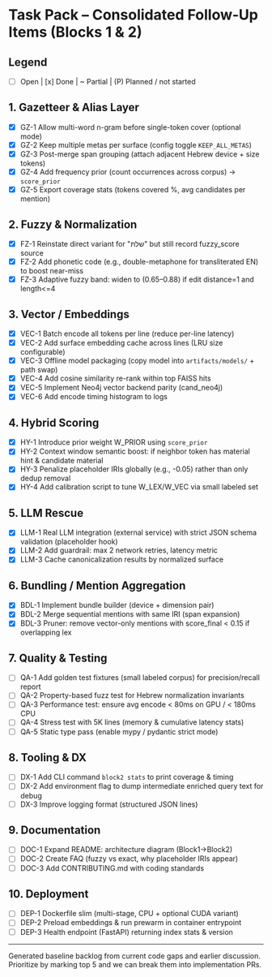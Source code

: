 # Task Pack – Consolidated Follow‑Up Items (Blocks 1 & 2)

## Legend
- [ ] Open  |  [x] Done  |  ~ Partial  | (P) Planned / not started

## 1. Gazetteer & Alias Layer
- [x] GZ-1 Allow multi-word n-gram before single-token cover (optional mode)
- [x] GZ-2 Keep multiple metas per surface (config toggle `KEEP_ALL_METAS`)
- [x] GZ-3 Post-merge span grouping (attach adjacent Hebrew device + size tokens)
- [x] GZ-4 Add frequency prior (count occurrences across corpus) -> `score_prior`
- [x] GZ-5 Export coverage stats (tokens covered %, avg candidates per mention)

## 2. Fuzzy & Normalization
- [x] FZ-1 Reinstate direct variant for "שלת" but still record fuzzy_score source
- [x] FZ-2 Add phonetic code (e.g., double-metaphone for transliterated EN) to boost near-miss
- [x] FZ-3 Adaptive fuzzy band: widen to (0.65–0.88) if edit distance=1 and length<=4

## 3. Vector / Embeddings
 - [x] VEC-1 Batch encode all tokens per line (reduce per-line latency)
 - [x] VEC-2 Add surface embedding cache across lines (LRU size configurable)
 - [x] VEC-3 Offline model packaging (copy model into `artifacts/models/` + path swap)
 - [x] VEC-4 Add cosine similarity re-rank within top FAISS hits
 - [x] VEC-5 Implement Neo4j vector backend parity (cand_neo4j)
 - [x] VEC-6 Add encode timing histogram to logs

## 4. Hybrid Scoring
- [x] HY-1 Introduce prior weight W_PRIOR using `score_prior`
- [x] HY-2 Context window semantic boost: if neighbor token has material hint & candidate material
- [x] HY-3 Penalize placeholder IRIs globally (e.g., -0.05) rather than only dedup removal
- [x] HY-4 Add calibration script to tune W_LEX/W_VEC via small labeled set

## 5. LLM Rescue
- [x] LLM-1 Real LLM integration (external service) with strict JSON schema validation (placeholder hook)
- [x] LLM-2 Add guardrail: max 2 network retries, latency metric
- [x] LLM-3 Cache canonicalization results by normalized surface

## 6. Bundling / Mention Aggregation
- [x] BDL-1 Implement bundle builder (device + dimension pair)
- [x] BDL-2 Merge sequential mentions with same IRI (span expansion)
- [x] BDL-3 Pruner: remove vector-only mentions with score_final < 0.15 if overlapping lex

## 7. Quality & Testing
- [ ] QA-1 Add golden test fixtures (small labeled corpus) for precision/recall report
- [ ] QA-2 Property-based fuzz test for Hebrew normalization invariants
- [ ] QA-3 Performance test: ensure avg encode < 80ms on GPU / < 180ms CPU
- [ ] QA-4 Stress test with 5K lines (memory & cumulative latency stats)
- [ ] QA-5 Static type pass (enable mypy / pydantic strict mode)

## 8. Tooling & DX
- [ ] DX-1 Add CLI command `block2 stats` to print coverage & timing
- [ ] DX-2 Add environment flag to dump intermediate enriched query text for debug
- [ ] DX-3 Improve logging format (structured JSON lines)

## 9. Documentation
- [ ] DOC-1 Expand README: architecture diagram (Block1→Block2)
- [ ] DOC-2 Create FAQ (fuzzy vs exact, why placeholder IRIs appear)
- [ ] DOC-3 Add CONTRIBUTING.md with coding standards

## 10. Deployment
- [ ] DEP-1 Dockerfile slim (multi-stage, CPU + optional CUDA variant)
- [ ] DEP-2 Preload embeddings & run prewarm in container entrypoint
- [ ] DEP-3 Health endpoint (FastAPI) returning index stats & version

---
Generated baseline backlog from current code gaps and earlier discussion. Prioritize by marking top 5 and we can break them into implementation PRs.
